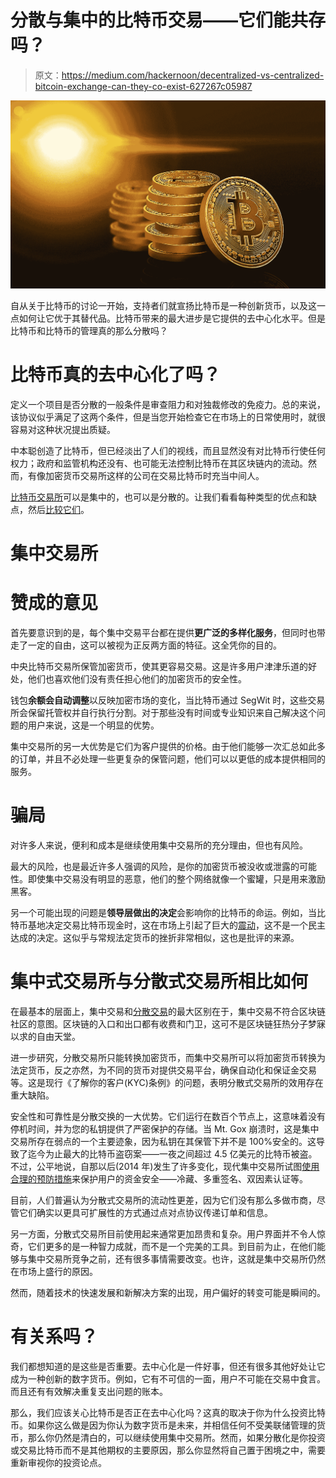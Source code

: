 # 分散与集中的比特币交易——它们能共存吗？

> 原文：<https://medium.com/hackernoon/decentralized-vs-centralized-bitcoin-exchange-can-they-co-exist-627267c05987>

![](img/76cf07e4d3c45868b17ee5b019972819.png)

自从关于比特币的讨论一开始，支持者们就宣扬比特币是一种创新货币，以及这一点如何让它优于其替代品。比特币带来的最大进步是它提供的去中心化水平。但是比特币和比特币的管理真的那么分散吗？

# 比特币真的去中心化了吗？

定义一个项目是否分散的一般条件是审查阻力和对独裁修改的免疫力。总的来说，该协议似乎满足了这两个条件，但是当您开始检查它在市场上的日常使用时，就很容易对这种状况提出质疑。

中本聪创造了比特币，但已经淡出了人们的视线，而且显然没有对比特币行使任何权力；政府和监管机构还没有、也可能无法控制比特币在其区块链内的流动。然而，有像加密货币交易所这样的公司在交易比特币时充当中间人。

[比特币交易所](https://cex.io/)可以是集中的，也可以是分散的。让我们看看每种类型的优点和缺点，然后[比较它们](/herdius/decentralized-vs-centralized-exchanges-bdcda191f767)。

# 集中交易所

# 赞成的意见

首先要意识到的是，每个集中交易平台都在提供**更广泛的多样化服务**，但同时也带走了一定的自由，这可以被视为正反两方面的特征。这全凭你的目的。

中央比特币交易所保管加密货币，使其更容易交易。这是许多用户津津乐道的好处，他们也喜欢他们没有责任担心他们的加密货币的安全性。

钱包**余额会自动调整**以反映加密市场的变化，当比特币通过 SegWit 时，这些交易所会保留托管权并自行执行分割。对于那些没有时间或专业知识来自己解决这个问题的用户来说，这是一个明显的优势。

集中交易所的另一大优势是它们为客户提供的价格。由于他们能够一次汇总如此多的订单，并且不必处理一些更复杂的保管问题，他们可以以更低的成本提供相同的服务。

# 骗局

对许多人来说，便利和成本是继续使用集中交易所的充分理由，但也有风险。

最大的风险，也是最近许多人强调的风险，是你的加密货币被没收或泄露的可能性。即使集中交易没有明显的恶意，他们的整个网络就像一个蜜罐，只是用来激励黑客。

另一个可能出现的问题是**领导层做出的决定**会影响你的比特币的命运。例如，当比特币基地决定交易比特币现金时，这在市场上引起了巨大的[震动](http://www.businessinsider.com/coinbase-blames-extreme-buyer-demand-for-bitcoin-cash-disaster-2018-1)，这不是一个民主达成的决定。这似乎与常规法定货币的挫折非常相似，这也是批评的来源。

# 集中式交易所与分散式交易所相比如何

在最基本的层面上，集中交易和[分散交易](https://cointelegraph.com/explained/p2p-cryptocurrency-exchanges-explained)的最大区别在于，集中交易不符合区块链社区的意图。区块链的入口和出口都有收费和门卫，这可不是区块链狂热分子梦寐以求的自由天堂。

进一步研究，分散交易所只能转换加密货币，而集中交易所可以将加密货币转换为法定货币，反之亦然，为不同的货币对提供交易平台，确保自动化和保证金交易等。这是现行《了解你的客户(KYC)条例》的问题，表明分散式交易所的效用存在重大缺陷。

安全性和可靠性是分散交换的一大优势。它们运行在数百个节点上，这意味着没有停机时间，并为您的私钥提供了严密保护的存储。当 Mt. Gox 崩溃时，这是集中交易所存在弱点的一个主要迹象，因为私钥在其保管下并不是 100%安全的。这导致了迄今为止最大的比特币盗窃案——一夜之间超过 4.5 亿美元的比特币被盗。不过，公平地说，自那以后(2014 年)发生了许多变化，现代集中交易所试图[使用合理的预防措施](https://bitcoinmagazine.com/articles/how-to-secure-bitcoin-exchanges-or-why-all-hope-is-not-lost-1470764032/)来保护用户的资金安全——冷藏、多重签名、双因素认证等。

目前，人们普遍认为分散式交易所的流动性更差，因为它们没有那么多做市商，尽管它们确实以更具可扩展性的方式通过点对点协议传递订单和信息。

另一方面，分散式交易所目前使用起来通常更加昂贵和复杂。用户界面并不令人惊奇，它们更多的是一种智力成就，而不是一个完美的工具。到目前为止，在他们能够与集中交易所竞争之前，还有很多事情需要改变。也许，这就是集中交易所仍然在市场上盛行的原因。

然而，随着技术的快速发展和新解决方案的出现，用户偏好的转变可能是瞬间的。

# 有关系吗？

我们都想知道的是这些是否重要。去中心化是一件好事，但还有很多其他好处让它成为一种创新的数字货币。例如，它有不可信的一面，用户不可能在交易中食言。而且还有有效解决重复支出问题的账本。

那么，我们应该关心比特币是否正在去中心化吗？这真的取决于你为什么投资比特币。如果你这么做是因为你认为数字货币是未来，并相信任何不受美联储管理的货币，那么你仍然是清白的，可以继续使用集中交易所。然而，如果分散化是你投资或交易比特币而不是其他期权的主要原因，那么你显然将自己置于困境之中，需要重新审视你的投资论点。